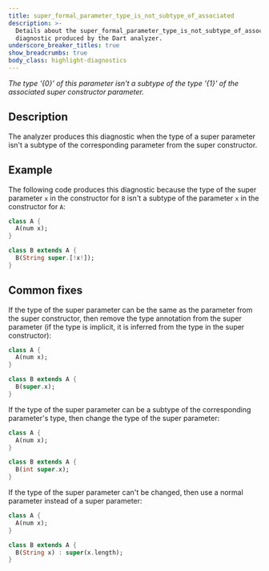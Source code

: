 ```yaml
---
title: super_formal_parameter_type_is_not_subtype_of_associated
description: >-
  Details about the super_formal_parameter_type_is_not_subtype_of_associated
  diagnostic produced by the Dart analyzer.
underscore_breaker_titles: true
show_breadcrumbs: true
body_class: highlight-diagnostics
---
```


_The type '{0}' of this parameter isn't a subtype of the type '{1}' of the
associated super constructor parameter._

## Description

The analyzer produces this diagnostic when the type of a super parameter
isn't a subtype of the corresponding parameter from the super constructor.

## Example

The following code produces this diagnostic because the type of the super
parameter `x` in the constructor for `B` isn't a subtype of the parameter
`x` in the constructor for `A`:

```dart
class A {
  A(num x);
}

class B extends A {
  B(String super.[!x!]);
}
```

## Common fixes

If the type of the super parameter can be the same as the parameter from
the super constructor, then remove the type annotation from the super
parameter (if the type is implicit, it is inferred from the type in the
super constructor):

```dart
class A {
  A(num x);
}

class B extends A {
  B(super.x);
}
```

If the type of the super parameter can be a subtype of the corresponding
parameter's type, then change the type of the super parameter:

```dart
class A {
  A(num x);
}

class B extends A {
  B(int super.x);
}
```

If the type of the super parameter can't be changed, then use a normal
parameter instead of a super parameter:

```dart
class A {
  A(num x);
}

class B extends A {
  B(String x) : super(x.length);
}
```
